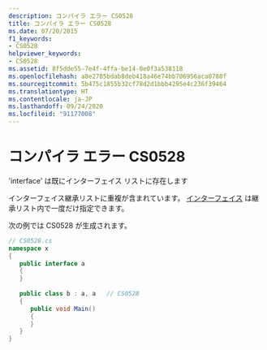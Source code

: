 ```yaml
---
description: コンパイラ エラー CS0528
title: コンパイラ エラー CS0528
ms.date: 07/20/2015
f1_keywords:
- CS0528
helpviewer_keywords:
- CS0528
ms.assetid: 8f5dde55-7e4f-4ffa-be14-0e0f3a538118
ms.openlocfilehash: a8e2785bdab8deb418a46e74bb706956aca0780f
ms.sourcegitcommit: 5b475c1855b32cf78d2d1bbb4295e4c236f39464
ms.translationtype: HT
ms.contentlocale: ja-JP
ms.lasthandoff: 09/24/2020
ms.locfileid: "91177008"
---
```

# <a name="compiler-error-cs0528"></a>コンパイラ エラー CS0528

'interface' は既にインターフェイス リストに存在します  
  
 インターフェイス継承リストに重複が含まれています。 [インターフェイス](../language-reference/keywords/interface.md) は継承リスト内で一度だけ指定できます。  
  
 次の例では CS0528 が生成されます。  
  
```csharp  
// CS0528.cs  
namespace x  
{  
   public interface a  
   {  
   }  
  
   public class b : a, a   // CS0528  
   {  
      public void Main()  
      {  
      }  
   }  
}  
```
